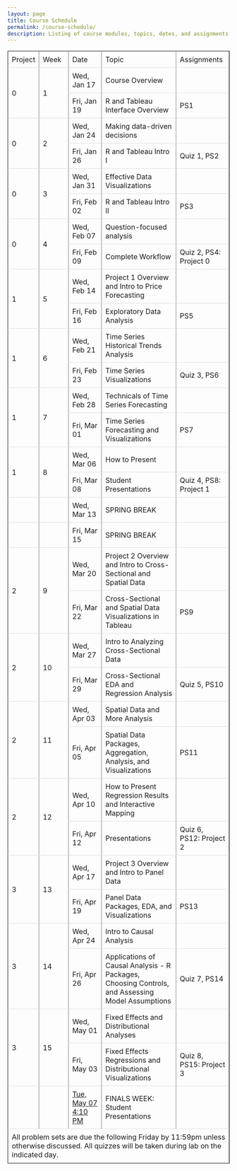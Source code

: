 ```yaml
---
layout: page
title: Course Schedule
permalink: /course-schedule/
description: Listing of course modules, topics, dates, and assignments
---
```




<head>
<style>
table {
  border-collapse: collapse;
  width: 100%;
}
th, td {
  padding: 8px;
  text-align: left;
  border-bottom: 1px solid #ddd;
}
</style>
</head>
<body>
	<table cellspacing="0" border="1">
		<thead>
			<tr>
				<td style="min-width:50px">Project</td>
				<td style="min-width:50px">Week</td>
				<td style="min-width:50px">Date</td>
				<td style="min-width:50px">Topic</td>
				<td style="min-width:50px">Assignments</td>
			</tr>
        </thead>
		<tbody>
			<tr>
				<td rowspan="2">0</td>
				<td rowspan="2">1</td>
				<td style="min-width:50px">Wed, Jan 17</td>
				<td style="min-width:50px">Course Overview</td>
				<td style="min-width:50px"></td>
			</tr>
			<tr>
				<td style="min-width:50px">Fri, Jan 19</td>
				<td style="min-width:50px">R and Tableau Interface Overview</td>
				<td style="min-width:50px">PS1</td>
			</tr>
			<tr>
				<td rowspan="2">0</td>
				<td rowspan="2">2</td>
				<td style="min-width:50px">Wed, Jan 24</td>
				<td style="min-width:50px">Making data-driven decisions</td>
				<td style="min-width:50px"></td>
			</tr>
			<tr>
				<td style="min-width:50px">Fri, Jan 26</td>
				<td style="min-width:50px">R and Tableau Intro I</td>
				<td style="min-width:50px">Quiz 1, PS2</td>
			</tr>
			<tr>
				<td rowspan="2">0</td>
				<td rowspan="2">3</td>
				<td style="min-width:50px">Wed, Jan 31</td>
				<td style="min-width:50px">Effective Data Visualizations</td>
				<td style="min-width:50px"></td>
			</tr>
			<tr>
				<td style="min-width:50px">Fri, Feb 02</td>
				<td style="min-width:50px">R and Tableau Intro II</td>
				<td style="min-width:50px">PS3</td>
			</tr>
			<tr>
				<td rowspan="2">0</td>
				<td rowspan="2">4</td>
				<td style="min-width:50px">Wed, Feb 07</td>
				<td style="min-width:50px">Question-focused analysis</td>
				<td style="min-width:50px"></td>
			</tr>
			<tr>
				<td style="min-width:50px">Fri, Feb 09</td>
				<td style="min-width:50px">Complete Workflow</td>
				<td style="min-width:50px">Quiz 2, PS4: Project 0</td>
			</tr>
			<tr>
				<td rowspan="2">1</td>
				<td rowspan="2">5</td>
				<td style="min-width:50px">Wed, Feb 14</td>
				<td style="min-width:50px">Project 1 Overview and Intro to Price Forecasting</td>
				<td style="min-width:50px"></td>
			</tr>
			<tr>
				<td style="min-width:50px">Fri, Feb 16</td>
				<td style="min-width:50px">Exploratory Data Analysis</td>
				<td style="min-width:50px">PS5</td>
			</tr>
			<tr>
				<td rowspan="2">1</td>
				<td rowspan="2">6</td>
				<td style="min-width:50px">Wed, Feb 21</td>
				<td style="min-width:50px">Time Series Historical Trends Analysis</td>
				<td style="min-width:50px"></td>
			</tr>
			<tr>
				<td style="min-width:50px">Fri, Feb 23</td>
				<td style="min-width:50px">Time Series Visualizations</td>
				<td style="min-width:50px">Quiz 3, PS6</td>
			</tr>
			<tr>
				<td rowspan="2">1</td>
				<td rowspan="2">7</td>
				<td style="min-width:50px">Wed, Feb 28</td>
				<td style="min-width:50px">Technicals of Time Series Forecasting</td>
				<td style="min-width:50px"></td>
			</tr>
			<tr>
				<td style="min-width:50px">Fri, Mar 01</td>
				<td style="min-width:50px">Time Series Forecasting and Visualizations</td>
				<td style="min-width:50px">PS7</td>
			</tr>
			<tr>
				<td rowspan="2">1</td>
				<td rowspan="2">8</td>
				<td style="min-width:50px">Wed, Mar 06</td>
				<td style="min-width:50px">How to Present</td>
				<td style="min-width:50px"></td>
			</tr>
			<tr>
				<td style="min-width:50px">Fri, Mar 08</td>
				<td style="min-width:50px">Student Presentations</td>
				<td style="min-width:50px">Quiz 4, PS8: Project 1</td>
			</tr>
			<tr>
				<td style="min-width:50px"></td>
				<td style="min-width:50px"></td>
				<td style="min-width:50px">Wed, Mar 13</td>
				<td style="min-width:50px">SPRING BREAK</td>
				<td style="min-width:50px"></td>
			</tr>
			<tr>
				<td style="min-width:50px"></td>
				<td style="min-width:50px"></td>
				<td style="min-width:50px">Fri, Mar 15</td>
				<td style="min-width:50px">SPRING BREAK</td>
				<td style="min-width:50px"></td>
			</tr>
			<tr>
				<td rowspan="2">2</td>
				<td rowspan="2">9</td>
				<td style="min-width:50px">Wed, Mar 20</td>
				<td style="min-width:50px">Project 2 Overview and Intro to Cross-Sectional and Spatial Data</td>
				<td style="min-width:50px"></td>
			</tr>
			<tr>
				<td style="min-width:50px">Fri, Mar 22</td>
				<td style="min-width:50px">Cross-Sectional and Spatial Data Visualizations in Tableau</td>
				<td style="min-width:50px">PS9</td>
			</tr>
			<tr>
				<td rowspan="2">2</td>
				<td rowspan="2">10</td>
				<td style="min-width:50px">Wed, Mar 27</td>
				<td style="min-width:50px">Intro to Analyzing Cross-Sectional Data</td>
				<td style="min-width:50px"></td>
			</tr>
			<tr>
				<td style="min-width:50px">Fri, Mar 29</td>
				<td style="min-width:50px">Cross-Sectional EDA and Regression Analysis</td>
				<td style="min-width:50px">Quiz 5, PS10</td>
			</tr>
			<tr>
				<td rowspan="2">2</td>
				<td rowspan="2">11</td>
				<td style="min-width:50px">Wed, Apr 03</td>
				<td style="min-width:50px">Spatial Data and More Analysis</td>
				<td style="min-width:50px"></td>
			</tr>
			<tr>
				<td style="min-width:50px">Fri, Apr 05</td>
				<td style="min-width:50px">Spatial Data Packages, Aggregation, Analysis, and Visualizations</td>
				<td style="min-width:50px">PS11</td>
			</tr>
			<tr>
				<td rowspan="2">2</td>
				<td rowspan="2">12</td>
				<td style="min-width:50px">Wed, Apr 10</td>
				<td style="min-width:50px">How to Present Regression Results and Interactive Mapping</td>
				<td style="min-width:50px"></td>
			</tr>
			<tr>
				<td style="min-width:50px">Fri, Apr 12</td>
				<td style="min-width:50px">Presentations</td>
				<td style="min-width:50px">Quiz 6, PS12: Project 2</td>
			</tr>
			<tr>
				<td rowspan="2">3</td>
				<td rowspan="2">13</td>
				<td style="min-width:50px">Wed, Apr 17</td>
				<td style="min-width:50px">Project 3 Overview and Intro to Panel Data</td>
				<td style="min-width:50px"></td>
			</tr>
			<tr>
				<td style="min-width:50px">Fri, Apr 19</td>
				<td style="min-width:50px">Panel Data Packages, EDA, and Visualizations</td>
				<td style="min-width:50px">PS13</td>
			</tr>
			<tr>
				<td rowspan="2">3</td>
				<td rowspan="2">14</td>
				<td style="min-width:50px">Wed, Apr 24</td>
				<td style="min-width:50px">Intro to Causal Analysis</td>
				<td style="min-width:50px"></td>
			</tr>
			<tr>
				<td style="min-width:50px">Fri, Apr 26</td>
				<td style="min-width:50px">Applications of Causal Analysis - R Packages, Choosing Controls, and Assessing Model Assumptions</td>
				<td style="min-width:50px">Quiz 7, PS14</td>
			</tr>
			<tr>
				<td rowspan="2">3</td>
				<td rowspan="2">15</td>
				<td style="min-width:50px">Wed, May 01</td>
				<td style="min-width:50px">Fixed Effects and Distributional Analyses</td>
				<td style="min-width:50px"></td>
			</tr>
			<tr>
				<td style="min-width:50px">Fri, May 03</td>
				<td style="min-width:50px">Fixed Effects Regressions and Distributional Visualizations</td>
				<td style="min-width:50px">Quiz 8, PS15: Project 3</td>
			</tr>
			<tr>
				<td style="min-width:50px"></td>
				<td style="min-width:50px"></td>
				<td style="min-width:50px"><a href="https://registrar.colostate.edu/final-exams/">Tue, May 07 4:10 PM</a></td>
				<td style="min-width:50px">FINALS WEEK: Student Presentations</td>
				<td style="min-width:50px"></td>
			</tr>
		</tbody>
        <tfoot> 
            <tr> 
                <td colspan="5">All problem sets are due the following Friday by 11:59pm unless otherwise discussed. All quizzes will be taken during lab on the indicated day.</td> 
            </tr> 
        </tfoot>
	</table>
</body>